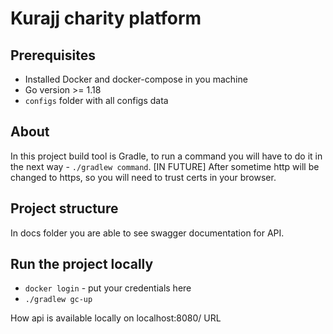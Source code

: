 # Kurajj charity platform 

## Prerequisites

* Installed Docker and docker-compose in you machine
* Go version >= 1.18
* `configs` folder with all configs data

## About

In this project build tool is Gradle, to run a command you will have to do it in the next way - `./gradlew command`.
[IN FUTURE] After sometime http will be changed to https, so you will need to trust certs in your browser.

## Project structure

In docs folder you are able to see swagger documentation for API.

## Run the project locally

* `docker login` - put your credentials here
* `./gradlew gc-up`

How api is available locally on localhost:8080/ URL
